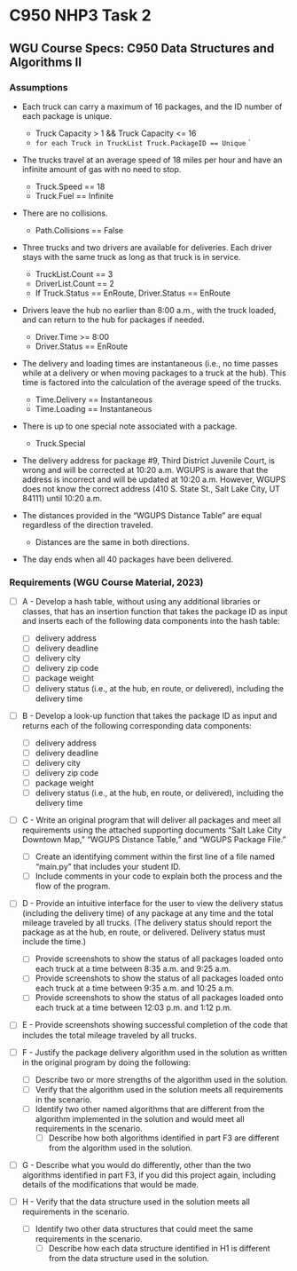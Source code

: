 # C950 NHP3 Task 2 


## WGU Course Specs: C950 Data Structures and Algorithms II
### Assumptions

- Each truck can carry a maximum of 16 packages, and the ID number of each package is unique.
	- Truck Capacity > 1 && Truck Capacity <= 16
	- `for each Truck in TruckList Truck.PackageID == Unique` `

- The trucks travel at an average speed of 18 miles per hour and have an infinite amount of gas with no need to stop.
	- Truck.Speed == 18
	- Truck.Fuel == Infinite

- There are no collisions.
	- Path.Collisions == False

- Three trucks and two drivers are available for deliveries. Each driver stays with the same truck as long as that truck is in service.
	- TruckList.Count == 3
	- DriverList.Count == 2
	- If Truck.Status == EnRoute, Driver.Status == EnRoute

- Drivers leave the hub no earlier than 8:00 a.m., with the truck loaded, and can return to the hub for packages if needed.
	- Driver.Time >= 8:00 
	- Driver.Status == EnRoute

- The delivery and loading times are instantaneous (i.e., no time passes while at a delivery or when moving packages to a truck at the hub). This time is factored into the calculation of the average speed of the trucks.
	- Time.Delivery == Instantaneous
	- Time.Loading == Instantaneous
	
- There is up to one special note associated with a package.
	- Truck.Special

- The delivery address for package #9, Third District Juvenile Court, is wrong and will be corrected at 10:20 a.m. WGUPS is aware that the address is incorrect and will be updated at 10:20 a.m. However, WGUPS does not know the correct address (410 S. State St., Salt Lake City, UT 84111) until 10:20 a.m.

- The distances provided in the “WGUPS Distance Table” are equal regardless of the direction traveled.
	- Distances are the same in both directions.
	
-  The day ends when all 40 packages have been delivered.

### Requirements (WGU Course Material, 2023)

- [ ] A - Develop a hash table, without using any additional libraries or classes, that has an insertion function that takes the package ID as input and inserts each of the following data components into the hash table:

	- [ ] delivery address
	- [ ] delivery deadline
	- [ ] delivery city
	- [ ] delivery zip code
	- [ ] package weight
	- [ ] delivery status (i.e., at the hub, en route, or delivered), including the delivery time

- [ ] B - Develop a look-up function that takes the package ID as input and returns each of the following corresponding data components:

	- [ ] delivery address
	- [ ] delivery deadline
	- [ ] delivery city
	- [ ] delivery zip code
	- [ ] package weight
	- [ ] delivery status (i.e., at the hub, en route, or delivered), including the delivery time

- [ ] C - Write an original program that will deliver all packages and meet all requirements using the attached supporting documents “Salt Lake City Downtown Map,” “WGUPS Distance Table,” and “WGUPS Package File.”

	- [ ] Create an identifying comment within the first line of a file named “main.py” that includes your student ID.
	- [ ] Include comments in your code to explain both the process and the flow of the program.

- [ ] D -  Provide an intuitive interface for the user to view the delivery status (including the delivery time) of any package at any time and the total mileage traveled by all trucks. (The delivery status should report the package as at the hub, en route, or delivered. Delivery status must include the time.)

	- [ ] Provide screenshots to show the status of all packages loaded onto each truck at a time between 8:35 a.m. and 9:25 a.m.
	- [ ] Provide screenshots to show the status of all packages loaded onto each truck at a time between 9:35 a.m. and 10:25 a.m.
	- [ ] Provide screenshots to show the status of all packages loaded onto each truck at a time between 12:03 p.m. and 1:12 p.m.

- [ ] E - Provide screenshots showing successful completion of the code that includes the total mileage traveled by all trucks.

- [ ] F - Justify the package delivery algorithm used in the solution as written in the original program by doing the following:

	- [ ] Describe two or more strengths of the algorithm used in the solution.
	- [ ] Verify that the algorithm used in the solution meets all requirements in the scenario.
	- [ ] Identify two other named algorithms that are different from the algorithm implemented in the solution and would meet all requirements in the scenario.
		- [ ] Describe how both algorithms identified in part F3 are different from the algorithm used in the solution.

- [ ] G - Describe what you would do differently, other than the two algorithms identified in part F3, if you did this project again, including details of the modifications that would be made.

- [ ] H - Verify that the data structure used in the solution meets all requirements in the scenario.

	- [ ] Identify two other data structures that could meet the same requirements in the scenario.
		- [ ] Describe how each data structure identified in H1 is different from the data structure used in the solution.